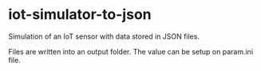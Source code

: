 # iot-simulator-to-json
Simulation of an IoT sensor with data stored in JSON files.

Files are written into an output folder. The value can be setup on param.ini file.

